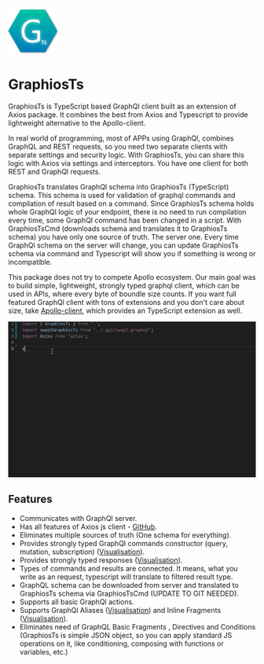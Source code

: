![Logo](https://github.com/pavelstencl/GraphiosTs/blob/master/media/logo.png "Logo")

# GraphiosTs
GraphiosTs is TypeScript based GraphQl client built as an extension of Axios package. It combines the best from Axios and Typescript to provide lightweight alternative to the Apollo-client. 

In real world of programming, most of APPs using GraphQl, combines GraphQL and REST requests, so you need two separate clients with separate settings and security logic. With GraphiosTs, you can share this logic with Axios via settings and interceptors. You have one client for both REST and GraphQl requests.

GraphiosTs translates GraphQl schema into GraphiosTs (TypeScript) schema. This schema is used for validation of graphql commands and compilation of result based on a command. Since GraphiosTs schema holds whole GraphQl logic of your endpoint, there is no need to run compilation every time, some GraphQl command has been changed in a script. With GraphiosTsCmd (downloads schema and translates it to GraphiosTs schema) you have only one source of truth. The server one. Every time GraphQl schema on the server will change, you can update GraphiosTs schema via command and Typescript will show you if something is wrong or incompatible.

This package does not try to compete Apollo ecosystem. Our main goal was to build simple, lightweight, strongly typed graphql client, which can be used in APIs, where every byte of boundle size counts. If you want full featured GraphQl client with tons of extensions and you don't care about size, take [Apollo-client](https://github.com/apollographql/apollo-client), which provides an TypeScript extension as well.



![Example](https://github.com/pavelstencl/GraphiosTs/blob/master/media/example.gif "Basic example")



## Features
- Communicates with GraphQl server.
- Has all features of Axios js client - [GitHub](https://github.com/axios/axios).
- Eliminates multiple sources of truth (One schema for everything).
- Provides strongly typed GraphQl commands constructor (query, mutation, subscription) ([Visualisation](https://github.com/pavelstencl/GraphiosTs/blob/master/media/example1.gif)).
- Provides strongly typed responses ([Visualisation](https://github.com/pavelstencl/GraphiosTs/blob/master/media/example2.gif)).
- Types of commands and results are connected. It means, what you write as an request, typescript will translate to filtered result type.
- GraphQL schema can be downloaded from server and translated to GraphiosTs schema via GraphiosTsCmd (UPDATE TO GIT NEEDED).
- Supports all basic GraphQl actions.
- Supports GraphQl Aliases ([Visualisation](https://github.com/pavelstencl/GraphiosTs/blob/master/media/example4.gif)) and Inline Fragments ([Visualisation](https://github.com/pavelstencl/GraphiosTs/blob/master/media/example3.gif)).
- Eliminates need of GraphQL Basic Fragments , Directives and Conditions (GraphiosTs is simple JSON object, so you can apply standard JS operations on it, like conditioning, composing with functions or variables, etc.)



